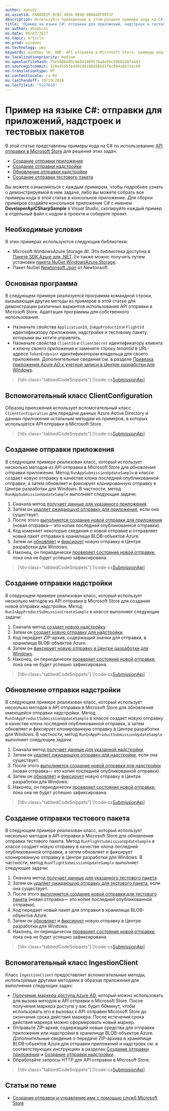 ```yaml
---
author: Xansky
ms.assetid: FABA802F-9CB2-4894-9848-9BB040F9851F
description: Используйте приведенные в этом разделе примеры кода на C#, чтобы подробнее ознакомиться с работой API отправки в Microsoft Store.
title: 'Пример на языке C#: отправки для приложений, надстроек и тестовых пакетов'
ms.author: mhopkins
ms.date: 08/03/2017
ms.topic: article
ms.prod: windows
ms.technology: uwp
keywords: windows 10, UWP, API отправки в Microsoft Store, примеры кода, C#
ms.localizationpriority: medium
ms.openlocfilehash: f5e508bd89c06841009576a0a69cb960a20faa83
ms.sourcegitcommit: 310a4555fedd4246188a98b31f6c094abb33ec60
ms.translationtype: MT
ms.contentlocale: ru-RU
ms.lasthandoff: 10/19/2018
ms.locfileid: "5127618"
---
```

# <a name="c-sample-submissions-for-apps-add-ons-and-flights"></a>Пример на языке C\#: отправки для приложений, надстроек и тестовых пакетов

В этой статье представлены примеры кода на C# по использованию [API отправки в Microsoft Store](create-and-manage-submissions-using-windows-store-services.md) для решения этих задач.

* [Создание отправки приложения](#create-app-submission)
* [Создание отправки надстройки](#create-add-on-submission)
* [Обновление отправки надстройки](#update-add-on-submission)
* [Создание отправки тестового пакета](#create-flight-submission)

Вы можете ознакомиться с каждым примером, чтобы подробнее узнать о демонстрируемой в нем задаче, либо вы можете собрать все примеры кода в этой статье в консольное приложение. Для сборки примеров создайте консольное приложение C# с именем **DeveloperApiCSharpSample** в Visual Studio, скопируйте каждый пример в отдельный файл с кодом в проекте и соберите проект.

## <a name="prerequisites"></a>Необходимые условия

В этих примерах используются следующие библиотеки:

* Microsoft.WindowsAzure.Storage.dll. Эта библиотека доступна в [Пакете SDK Azure для .NET](https://azure.microsoft.com/downloads/). Ее также можно получить путем установки [пакета NuGet WindowsAzure.Storage](https://www.nuget.org/packages/WindowsAzure.Storage).
* Пакет NuGet [Newtonsoft.Json](http://www.newtonsoft.com/json) от Newtonsoft.

## <a name="main-program"></a>Основная программа

В следующем примере реализуется программа командной строки, вызывающая другие методы из примеров в этой статье для демонстрации различных вариантов использования API отправки в Microsoft Store. Адаптация программы для собственного использования.

* Назначьте свойства ```ApplicationId```, ```InAppProductId``` и ```FlightId``` идентификатору приложения, надстройке и тестовому пакету, которыми вы хотите управлять.
* Назначьте свойства ```ClientId``` и ```ClientSecret``` идентификатору клиента и ключу своего приложения и замените строку *tenantid* в URL-адресе ```TokenEndpoint``` идентификатором владельца для своего приложения. Дополнительные сведения см. в разделе [Привязка приложения Azure AD к учетной записи в Центре разработки для Windows](create-and-manage-submissions-using-windows-store-services.md#how-to-associate-an-azure-ad-application-with-your-windows-dev-center-account).

> [!div class="tabbedCodeSnippets"]
[!code-cs[SubmissionApi](./code/StoreServicesExamples_Submission/cs/Program.cs#Main)]

<span id="clientconfiguration" />

## <a name="clientconfiguration-helper-class"></a>Вспомогательный класс ClientConfiguration

Образец приложения использует вспомогательный класс ```ClientConfiguration``` для передачи данных Azure Active Directory и данных приложения остальным методам из примеров, в которых используется API отправки в Microsoft Store.

> [!div class="tabbedCodeSnippets"]
[!code-cs[SubmissionApi](./code/StoreServicesExamples_Submission/cs/ClientConfiguration.cs#ClientConfiguration)]

<span id="create-app-submission" />

## <a name="create-an-app-submission"></a>Создание отправки приложения

В следующем примере реализован класс, который использует несколько методов из API отправки в Microsoft Store для обновления отправки приложения. Метод ```RunAppSubmissionUpdateSample``` в классе создает новую отправку в качестве клона последней опубликованной отправки, а затем обновляет и фиксирует клонированную отправку в Центре разработки для Windows. В частности, метод ```RunAppSubmissionUpdateSample``` выполняет следующие задачи:

1. Сначала метод [получает данные для указанного приложения](get-an-app.md).
2. Затем он [удаляет ожидающую отправку для приложения](delete-an-app-submission.md), если она существует.
3. После этого [выполняется создание новой отправки для приложения](create-an-app-submission.md) (новая отправка— это копия последней опубликованной отправки).
4. Код изменяет некоторые сведения о новой отправке и отправляет новый пакет отправки в хранилище BLOB-объектов Azure.
5. Затем он [обновляет](update-an-app-submission.md) и [фиксирует](commit-an-app-submission.md) новую отправку в Центре разработки для Windows.
6. Наконец, он периодически [проверяет состояние новой отправки](get-status-for-an-app-submission.md), пока она не будет успешно зафиксирована.

> [!div class="tabbedCodeSnippets"]
[!code-cs[SubmissionApi](./code/StoreServicesExamples_Submission/cs/AppSubmissionUpdateSample.cs#AppSubmissionUpdateSample)]

<span id="create-add-on-submission" />

## <a name="create-an-add-on-submission"></a>Создание отправки надстройки

В следующем примере реализован класс, который использует несколько методов из API отправки в Microsoft Store для создания новой отправки надстройки. Метод ```RunInAppProductSubmissionCreateSample``` в классе выполняет следующие задачи:

1. Сначала метод [создает новую надстройку](create-an-add-on.md).
2. Затем он [создает новую отправку для надстройки](create-an-add-on-submission.md).
3. Код передает ZIP-архив, содержащий значки для отправки, в хранилище BLOB-объектов Azure.
4. Затем он [фиксирует новую отправку в Центре разработки для Windows](commit-an-add-on-submission.md).
5. Наконец, он периодически [проверяет состояние новой отправки](get-status-for-an-add-on-submission.md), пока она не будет успешно зафиксирована.

> [!div class="tabbedCodeSnippets"]
[!code-cs[SubmissionApi](./code/StoreServicesExamples_Submission/cs/InAppProductSubmissionCreateSample.cs#InAppProductSubmissionCreateSample)]

<span id="update-add-on-submission" />

## <a name="update-an-add-on-submission"></a>Обновление отправки надстройки

В следующем примере реализован класс, который использует несколько методов в API отправки в Microsoft Store для обновления имеющейся отправки надстройки. Метод ```RunInAppProductSubmissionUpdateSample``` в классе создает новую отправку в качестве клона последней опубликованной отправки, а затем обновляет и фиксирует клонированную отправку в Центре разработки для Windows. В частности, метод ```RunInAppProductSubmissionUpdateSample``` выполняет следующие задачи:

1. Сначала метод [получает данные для указанной надстройки](get-an-add-on.md).
2. Затем он [удаляет ожидающую отправку для надстройки](delete-an-add-on-submission.md), если она существует.
3. После этого [выполняется создание новой отправки для надстройки](create-an-add-on-submission.md) (новая отправка— это копия последней опубликованной отправки).
5. Затем он [обновляет](update-an-add-on-submission.md) и [фиксирует](commit-an-add-on-submission.md) новую отправку в Центре разработки для Windows.
6. Наконец, он периодически [проверяет состояние новой отправки](get-status-for-an-add-on-submission.md), пока она не будет успешно зафиксирована.

> [!div class="tabbedCodeSnippets"]
[!code-cs[SubmissionApi](./code/StoreServicesExamples_Submission/cs/InAppProductSubmissionUpdateSample.cs#InAppProductSubmissionUpdateSample)]

<span id="create-flight-submission" />

## <a name="create-a-package-flight-submission"></a>Создание отправки тестового пакета

В следующем примере реализован класс, который использует несколько методов в API отправки в Microsoft Store для обновления отправки тестового пакета. Метод ```RunFlightSubmissionUpdateSample``` в классе создает новую отправку в качестве клона последней опубликованной отправки, а затем обновляет и фиксирует клонированную отправку в Центре разработки для Windows. В частности, метод ```RunFlightSubmissionUpdateSample``` выполняет следующие задачи:

1. Сначала метод [получает данные для указанного тестового пакета](get-a-flight.md).
2. Затем он [удаляет ожидающую отправку для тестового пакета](delete-a-flight-submission.md), если она существует.
3. После этого [выполняется создание новой отправки для тестового пакета](create-a-flight-submission.md) (новая отправка— это копия последней опубликованной отправки).
4. Код передает новый пакет для отправки в хранилище BLOB-объектов Azure.
5. Затем он [обновляет](update-a-flight-submission.md) и [фиксирует](commit-a-flight-submission.md) новую отправку в Центре разработки для Windows.
6. Наконец, он периодически [проверяет состояние новой отправки](get-status-for-a-flight-submission.md), пока она не будет успешно зафиксирована.

> [!div class="tabbedCodeSnippets"]
[!code-cs[SubmissionApi](./code/StoreServicesExamples_Submission/cs/FlightSubmissionUpdateSample.cs#FlightSubmissionUpdateSample)]

<span id="ingestionclient" />

## <a name="ingestionclient-helper-class"></a>Вспомогательный класс IngestionClient

Класс ```IngestionClient``` предоставляет вспомогательные методы, используемые другими методами в образце приложения для выполнения следующих задач:

* [Получение маркера доступа Azure AD](create-and-manage-submissions-using-windows-store-services.md#obtain-an-azure-ad-access-token), который можно использовать для вызова методов в API отправки в Microsoft Store. После получения маркера доступа у вас будет 60минут, чтобы использовать его в вызовах к API отправки Microsoft Store до окончания срока действия маркера. После истечения срока действия маркера можно сформировать новый маркер.
* Отправьте ZIP-архив, содержащий новые средства для отправки приложения или надстройки в хранилище BLOB-объектов Azure. Дополнительные сведения о передаче ZIP-архива в хранилище BLOB-объектов Azure для отправки приложений и надстроек см. в соответствующих инструкциях в разделах [Создание отправки приложения](manage-app-submissions.md#create-an-app-submission) и [Создание отправки надстройки](manage-add-on-submissions.md#create-an-add-on-submission).
* Обработайте запросы HTTP для API отправки в Microsoft Store.

> [!div class="tabbedCodeSnippets"]
[!code-cs[SubmissionApi](./code/StoreServicesExamples_Submission/cs/IngestionClient.cs#IngestionClient)]

## <a name="related-topics"></a>Статьи по теме

* [Создание отправок и управление ими с помощью служб Microsoft Store](create-and-manage-submissions-using-windows-store-services.md)
